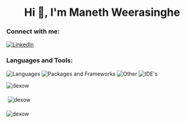 <h1 align="center">Hi 👋, I'm Maneth Weerasinghe</h1>
<h3 align="left">Connect with me:</h3>
<p align="left">
<a href="https://linkedin.com/in/maneth-weerasinghe" target="blank"><img align="center" src="https://skillicons.dev/icons?i=linkedin" alt="LinkedIn" alt="maneth-weerasinghe"/></a>
</p>

<h3 align="left">Languages and Tools:</h3>
<img src="https://skillicons.dev/icons?i=js,html,css,cs,java,dart,php" alt="Languages" />
<img src="https://skillicons.dev/icons?i=bootstrap,flutter,laravel,nextjs,react,nodejs,mysql,sqlite" alt="Packages and Frameworks" />
<img src="https://skillicons.dev/icons?i=firebase,git,github,postman,figma" alt="Other" />
<img src="https://skillicons.dev/icons?i=vscode,visualstudio,idea,phpstorm,androidstudio" alt="IDE's" />

<div align="left" style="margin-bottom:20px;">
    <p><img src="https://github-readme-stats.vercel.app/api/top-langs?username=manethsw&show_icons=true&theme=dark&locale=en&layout=compact" alt="dexow" /></p>
</div>

<div align="left" style="margin-bottom:20px;">
    <p>&nbsp;<img src="https://github-readme-stats.vercel.app/api?username=manethsw&show_icons=true&theme=dark&cache_seconds=1800&locale=en" alt="dexow" /></p>
</div>

<div align="left">
    <p><img src="https://github-readme-streak-stats.herokuapp.com/?user=manethsw&theme=dark" alt="dexow" /></p>
</div>
